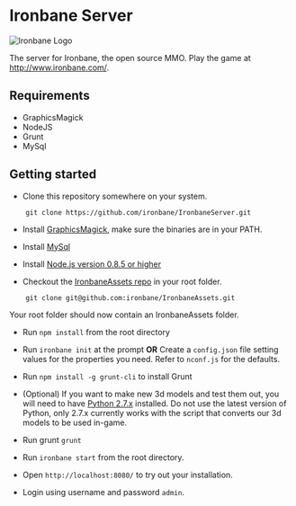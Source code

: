 Ironbane Server
============================================

![Ironbane Logo](http://www.ironbane.com/theme/images/logo_isolated.png)

The server for Ironbane, the open source MMO.
Play the game at <http://www.ironbane.com/>.

## Requirements
* GraphicsMagick
* NodeJS
* Grunt
* MySql

## Getting started

* Clone this repository somewhere on your system.

```
    git clone https://github.com/ironbane/IronbaneServer.git
```

* Install [GraphicsMagick](http://www.graphicsmagick.org/), make sure the binaries are in your PATH.

* Install [MySql](http://dev.mysql.com/downloads/mysql/)

* Install [Node.js version 0.8.5 or higher](http://nodejs.org/download/)

* Checkout the [IronbaneAssets repo](https://github.com/ironbane/IronbaneAssets) in your root folder.

```
    git clone git@github.com:ironbane/IronbaneAssets.git
``` 

Your root folder should now contain an IronbaneAssets folder.

* Run ```npm install``` from the root directory

* Run ```ironbane init``` at the prompt **OR** Create a ```config.json``` file setting values for the properties you need. Refer to ```nconf.js``` for the defaults.

* Run ```npm install -g grunt-cli``` to install Grunt

* (Optional) If you want to make new 3d models and test them out, you will need to have [Python 2.7.x](http://www.python.org/download/) installed. Do not use the latest version of Python, only 2.7.x currently works with the script that converts our 3d models to be used in-game.

* Run grunt ```grunt```

* Run ```ironbane start``` from the root directory.

* Open ```http://localhost:8080/``` to try out your installation.

* Login using username and password ```admin```.
